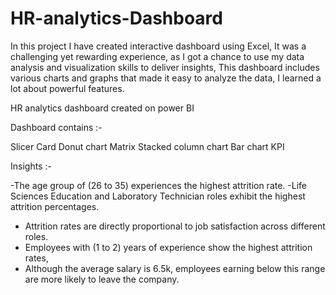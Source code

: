 # HR-analytics-Dashboard
 In this project I have created interactive dashboard using Excel, It was a challenging yet rewarding experience, 
as I got a chance to use my data analysis and visualization skills to deliver insights, 
This dashboard includes various charts and graphs that made it easy to analyze the data, I learned a lot about powerful features.

HR analytics dashboard created on power BI

Dashboard contains :-

Slicer
Card
Donut chart
Matrix
Stacked column chart
Bar chart
KPI

Insights :- 

-The age group of (26 to 35) experiences the highest attrition rate.
-Life Sciences Education and Laboratory Technician roles exhibit the highest attrition percentages.
- Attrition rates are directly proportional to job
satisfaction across different roles.
- Employees with (1 to 2) years of experience show the highest attrition rates,
- Although the average salary is 6.5k, employees earning below this range are more likely to leave the company.
